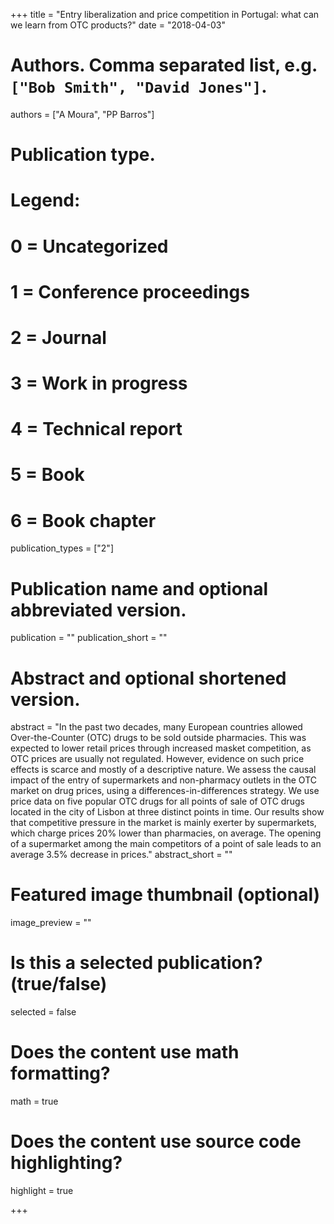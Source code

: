 +++
title = "Entry liberalization and price competition in Portugal: what can we learn from OTC products?"
date = "2018-04-03"

# Authors. Comma separated list, e.g. `["Bob Smith", "David Jones"]`.
authors = ["A Moura", "PP Barros"]

# Publication type.
# Legend:
# 0 = Uncategorized
# 1 = Conference proceedings
# 2 = Journal
# 3 = Work in progress
# 4 = Technical report
# 5 = Book
# 6 = Book chapter
publication_types = ["2"]

# Publication name and optional abbreviated version.
publication = ""
publication_short = ""

# Abstract and optional shortened version.
abstract = "In the past two decades, many European countries allowed Over-the-Counter (OTC) drugs to be sold outside pharmacies. This was expected to lower retail prices through increased masket competition, as OTC prices are usually not regulated. However, evidence on such price effects is scarce and mostly of a descriptive nature. We assess the causal impact of the entry of supermarkets and non-pharmacy outlets in the OTC market on drug prices, using a differences-in-differences strategy. We use price data on five popular OTC drugs for all points of sale of OTC drugs located in the city of Lisbon at three distinct points in time. Our results show that competitive pressure in the market is mainly exerter by supermarkets, which charge prices 20% lower than pharmacies, on average. The opening of a supermarket among the main competitors of a point of sale leads to an average 3.5% decrease in prices."
abstract_short = ""

# Featured image thumbnail (optional)
image_preview = ""

# Is this a selected publication? (true/false)
selected = false

# Does the content use math formatting?
math = true

# Does the content use source code highlighting?
highlight = true


+++

